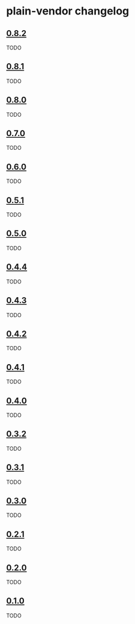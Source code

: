 # plain-vendor changelog

## [0.8.2](https://github.com/dropseed/plain/releases/tag/plain-vendor@0.8.2)

TODO

## [0.8.1](https://github.com/dropseed/plain/releases/tag/plain-vendor@0.8.1)

TODO

## [0.8.0](https://github.com/dropseed/plain/releases/tag/plain-vendor@0.8.0)

TODO

## [0.7.0](https://github.com/dropseed/plain/releases/tag/plain-vendor@0.7.0)

TODO

## [0.6.0](https://github.com/dropseed/plain/releases/tag/plain-vendor@0.6.0)

TODO

## [0.5.1](https://github.com/dropseed/plain/releases/tag/plain-vendor@0.5.1)

TODO

## [0.5.0](https://github.com/dropseed/plain/releases/tag/plain-vendor@0.5.0)

TODO

## [0.4.4](https://github.com/dropseed/plain/releases/tag/plain-vendor@0.4.4)

TODO

## [0.4.3](https://github.com/dropseed/plain/releases/tag/plain-vendor@0.4.3)

TODO

## [0.4.2](https://github.com/dropseed/plain/releases/tag/plain-vendor@0.4.2)

TODO

## [0.4.1](https://github.com/dropseed/plain/releases/tag/plain-vendor@0.4.1)

TODO

## [0.4.0](https://github.com/dropseed/plain/releases/tag/plain-vendor@0.4.0)

TODO

## [0.3.2](https://github.com/dropseed/plain/releases/tag/plain-vendor@0.3.2)

TODO

## [0.3.1](https://github.com/dropseed/plain/releases/tag/plain-vendor@0.3.1)

TODO

## [0.3.0](https://github.com/dropseed/plain/releases/tag/plain-vendor@0.3.0)

TODO

## [0.2.1](https://github.com/dropseed/plain/releases/tag/plain-vendor@0.2.1)

TODO

## [0.2.0](https://github.com/dropseed/plain/releases/tag/plain-vendor@0.2.0)

TODO

## [0.1.0](https://github.com/dropseed/plain/releases/tag/plain-vendor@0.1.0)

TODO
